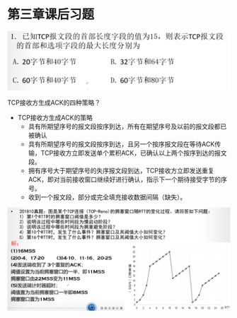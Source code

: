 # 第三章课后习题

![blockchain](./25.png)

TCP接收方生成ACK的四种策略？

- TCP接收方生成ACK的策略
  - 具有所期望序号的报文段按序到达，所有在期望序号及以前的报文段都已被确认
  - 具有所期望序号的报文段按序到达，且另一个按序报文段在等待ACK传输，TCP接收方立即发送单个累积ACK，已确认以上两个按序到达的报文段。
  - 拥有序号大于期望序号的失序报文段到达，TCP接收方立即发送重复ACK，即对当前接收窗口继续好进行确认，指示下一个期待接受字节的序号。
  - 收到一个报文段，部分或完全填充接收数据间隔（缺失）。


![blockchain](./28.png)